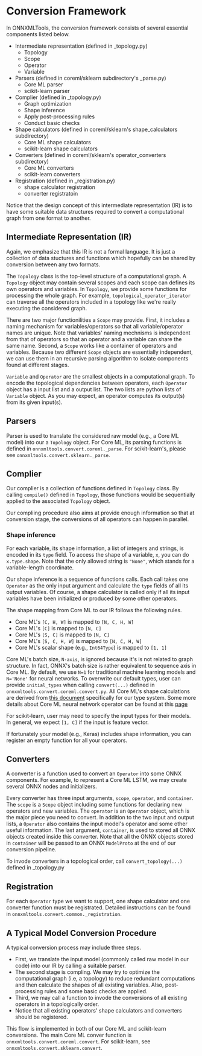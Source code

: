 # Conversion Framework

In ONNXMLTools, the conversion framework consists of several essential components listed below.

* Intermediate representation (defined in _topology.py)
    * Topology
    * Scope
    * Operator
    * Variable
* Parsers (defined in coreml/sklearn subdirectory's _parse.py)
    * Core ML parser
    * scikit-learn parser
* Complier (defined in _topology.py)
    * Graph optimization
    * Shape inference
    * Apply post-processing rules
    * Conduct basic checks
* Shape calculators (defined in coreml/sklearn's shape_calculators subdirectory)
    * Core ML shape calculators
    * scikit-learn shape calculators
* Converters (defined in coreml/sklearn's operator_converters subdirectory)
    * Core ML converters
    * scikit-learn converters
* Registration (defined in _registration.py)
    * shape calculator registration
    * converter registratoin

Notice that the design concept of this intermediate representation (IR) is to have some suitable data structures required to convert a computational graph from one format to another.

## Intermediate Representation (IR)

Again, we emphasize that this IR is not a formal language. It is just a collection of data stuctures and functions which hopefully can be shared by conversion between any two formats.

The `Topology` class is the top-level structure of a computational graph. A `Topology` object may contain several scopes and each scope can defines its own operators and variables. In `Topology`, we provide some functions for processing the whole graph. For example, `topological_operator_iterator` can traverse all the operators included in a topology like we're really executing the considered graph.

There are two major functionilities a `Scope` may provide. First, it includes a naming mechanism for variables/operators so that all variable/operator names are unique. Note that variables' naming mechnisms is independent from that of operators so that an operator and a variable can share the same name. Second, a `Scope` works like a container of operators and variables. Because two different `Scope` objects are essentially independent, we can use them in an recursive parsing algorithm to isolate components found at different stages.

`Variable` and `Operator` are the smallest objects in a computational graph. To encode the topological dependencies between operators, each `Operator` object has a input list and a output list. The two lists are python lists of `Variable` object. As you may expect, an operator computes its output(s) from its given input(s).

## Parsers

Parser is used to translate the considered raw model (e.g., a Core ML model) into our a `Topology` object. For Core ML, its parsing functions is defined in
`onnxmltools.convert.coreml._parse`. For scikit-learn's, please see `onnxmltools.convert.sklearn._parse`.

## Complier

Our complier is a collection of functions defined in `Topology` class. By calling `compile()` defined in `Topology`, those functions would be sequentially applied to the associated `Topology` object.

Our compliing procedure also aims at provide enough information so that at conversion stage, the conversions of all operators can happen in parallel.

### Shape inference

For each variable, its shape information, a list of integers and strings, is encoded in  its `type` field. To access the shape of a variable, `x`, you can do `x.type.shape`. Note that the only allowed string is `"None"`, which stands for a variable-length coordinate.

Our shape inference is a sequence of functions calls. Each call takes one `Operator` as the only input argument and calculate the `type` fields of all its output variables. Of course, a shape calculator is called only if all its input variables have been initialized or produced by some other operators.

The shape mapping from Core ML to our IR follows the following rules.

* Core ML's `[C, H, W]` is mapped to `[N, C, H, W]`
* Core ML's `[C]` is mapped to `[N, C]`
* Core ML's `[S, C]` is mapped to `[N, C]`
* Core ML's `[S, C, H, W]` is mapped to `[N, C, H, W]`
* Core ML's scalar shape (e.g., `Int64Type`) is mapped to `[1, 1]`

Core ML's batch size, `N-axis`, is ignored because it's is not related to graph structure. In fact, ONNX's batch size is rather equivalent to sequence axis in Core ML. By default, we use `N=1` for traditional machine learning models and `N='None'` for neural networks. To overwrite our default types, user can provide `initial_types` when calling `convert(...)` defined in `onnxmltools.convert.coreml.convert.py`. All Core ML's shape calculations are derived from [this document](https://apple.github.io/coremltools/coremlspecification/index.html) specifically for our type system.
Some more details about Core ML neural network operator can be found at this [page](https://github.com/apple/coremltools/blob/master/mlmodel/format/NeuralNetwork.proto)

For scikit-learn, user may need to specify the input types for their models. In general, we expect `[1, C]` if the input is feature vector.

If fortunately your model (e.g., Keras) includes shape information, you can register an empty function for all your operators.

## Converters

A converter is a function used to convert an `Operator` into some ONNX components. For example, to represent a Core ML LSTM, we may create several ONNX nodes and initializers.

Every converter has three input arguments, `scope`, `operator`, and `container`. The `scope` is a `Scope` object including some functions for declaring new operators and new variables. The `operator` is an `Operator` object, which is the major piece you need to convert. In addition to the two input and output lists, a `Operator` also contains the input model's operator and some other useful information. The last argument, `container`, is used to stored all ONNX objects created inside this converter. Note that all the ONNX objects stored in `container` will be passed to an ONNX `ModelProto` at the end of our conversion pipeline.

To invode converters in a topological order, call `convert_topology(...)` defined in _topology.py

## Registration

For each `Operator` type we want to support, one shape calculator and one converter function must be registrated. Detailed instructions can be found in `onnxmltools.convert.common._registration`.

## A Typical Model Conversion Procedure

A typical conversion process may include three steps.

* First, we translate the input model (commonly called raw model in our code) into our IR by calling a suitable parser.
* The second stage is compling. We may try to optimize the computational graph (i.e, a topology) to reduce redundant computations and then calculate the shapes of all existing variables. Also, post-processing rules and some basic checks are applied.
* Third, we may call a function to invode the conversions of all existing operators in a topologically order.
* Notice that all existing operators' shape calculators and converters should be registered.

This flow is implemented in both of our Core ML and scikit-learn conversions.
The main Core ML conver function is `onnxmltools.convert.coreml.convert`. For scikit-learn, see `onnxmltools.convert.sklearn.convert`.
